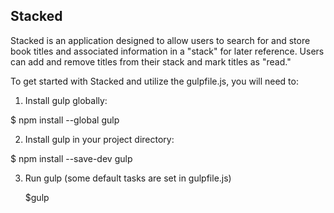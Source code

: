 ## Stacked

Stacked is an application designed to allow users to search for and store book titles and associated information in a "stack" for later reference.  Users can add and remove titles from their stack and mark titles as "read."

To get started with Stacked and utilize the gulpfile.js, you will need to:

1. Install gulp globally:

  $ npm install --global gulp

2. Install gulp in your project directory:

  $ npm install --save-dev gulp

3.  Run gulp (some default tasks are set in gulpfile.js)

    $gulp
